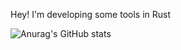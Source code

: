 Hey! I'm developing some tools in Rust



![Anurag's GitHub stats](https://github-readme-stats.vercel.app/api?username=sharkvdwho&show_icons=true&theme=dark)
